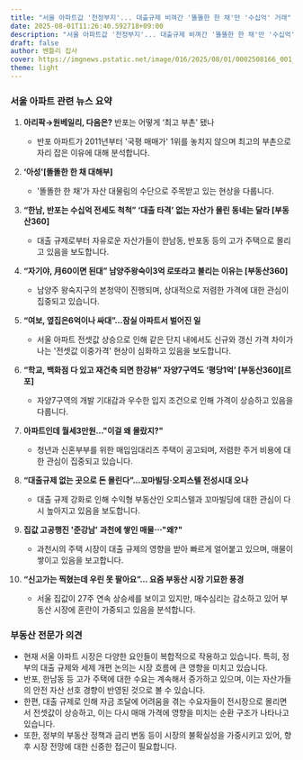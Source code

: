 ```yaml
---
title: "서울 아파트값 '천정부지'... 대출규제 비껴간 '똘똘한 한 채'만 '수십억' 거래"
date: 2025-08-01T11:26:40.592718+09:00
description: "서울 아파트값 '천정부지'... 대출규제 비껴간 '똘똘한 한 채'만 '수십억' 거래"
draft: false
author: 벤틀리 집사
cover: https://imgnews.pstatic.net/image/016/2025/08/01/0002508166_001_20250801070010559.jpg
theme: light
---
```


### 서울 아파트 관련 뉴스 요약

1. **아리팍→원베일리, 다음은?** 반포는 어떻게 ‘최고 부촌’ 됐나
   - 반포 아파트가 2011년부터 '국평 매매가' 1위를 놓치지 않으며 최고의 부촌으로 자리 잡은 이유에 대해 분석합니다.

2. **‘아성'[똘똘한 한 채 대해부]** 
   - '똘똘한 한 채'가 자산 대물림의 수단으로 주목받고 있는 현상을 다룹니다.

3. **“한남, 반포는 수십억 전세도 척척” ‘대출 타격’ 없는 자산가 몰린 동네는 달라 [부동산360]**
   - 대출 규제로부터 자유로운 자산가들이 한남동, 반포동 등의 고가 주택으로 몰리고 있음을 보도합니다.

4. **“자기야, 月60이면 된대” 남양주왕숙이3억 로또라고 불리는 이유는 [부동산360]**
   - 남양주 왕숙지구의 본청약이 진행되며, 상대적으로 저렴한 가격에 대한 관심이 집중되고 있습니다.

5. **“여보, 옆집은6억이나 싸대”…잠실 아파트서 벌어진 일**
   - 서울 아파트 전셋값 상승으로 인해 같은 단지 내에서도 신규와 갱신 가격 차이가 나는 '전셋값 이중가격' 현상이 심화하고 있음을 보도합니다.

6. **“학교, 백화점 다 있고 재건축 되면 한강뷰” 자양7구역도 ‘평당1억’ [부동산360][르포]**
   - 자양7구역의 개발 기대감과 우수한 입지 조건으로 인해 가격이 상승하고 있음을 다룹니다.

7. **아파트인데 월세3만원..."이걸 왜 몰랐지?"**
   - 청년과 신혼부부를 위한 매입임대리츠 주택이 공고되며, 저렴한 주거 비용에 대한 관심이 집중되고 있습니다.

8. **“대출규제 없는 곳으로 돈 몰린다”…꼬마빌딩·오피스텔 전성시대 오나**
   - 대출 규제 강화로 인해 수익형 부동산인 오피스텔과 꼬마빌딩에 대한 관심이 다시 높아지고 있음을 보도합니다.

9. **집값 고공행진 '준강남' 과천에 쌓인 매물⋯"왜?"**
   - 과천시의 주택 시장이 대출 규제의 영향을 받아 빠르게 얼어붙고 있으며, 매물이 쌓이고 있음을 보고합니다.

10. **“신고가는 찍혔는데 우린 못 팔아요”… 요즘 부동산 시장 기묘한 풍경**
    - 서울 집값이 27주 연속 상승세를 보이고 있지만, 매수심리는 감소하고 있어 부동산 시장에 혼란이 가중되고 있음을 분석합니다.

### 부동산 전문가 의견

- 현재 서울 아파트 시장은 다양한 요인들이 복합적으로 작용하고 있습니다. 특히, 정부의 대출 규제와 세제 개편 논의는 시장 흐름에 큰 영향을 미치고 있습니다.
- 반포, 한남동 등 고가 주택에 대한 수요는 계속해서 증가하고 있으며, 이는 자산가들의 안전 자산 선호 경향이 반영된 것으로 볼 수 있습니다.
- 한편, 대출 규제로 인해 자금 조달에 어려움을 겪는 수요자들이 전시장으로 몰리면서 전셋값이 상승하고, 이는 다시 매매 가격에 영향을 미치는 순환 구조가 나타나고 있습니다.
- 또한, 정부의 부동산 정책과 금리 변동 등이 시장의 불확실성을 가중시키고 있어, 향후 시장 전망에 대한 신중한 접근이 필요합니다.